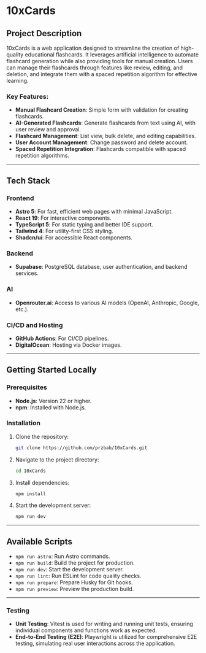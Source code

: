 # 10xCards

## Project Description

10xCards is a web application designed to streamline the creation of high-quality educational flashcards. It leverages artificial intelligence to automate flashcard generation while also providing tools for manual creation. Users can manage their flashcards through features like review, editing, and deletion, and integrate them with a spaced repetition algorithm for effective learning.

### Key Features:

- **Manual Flashcard Creation**: Simple form with validation for creating flashcards.
- **AI-Generated Flashcards**: Generate flashcards from text using AI, with user review and approval.
- **Flashcard Management**: List view, bulk delete, and editing capabilities.
- **User Account Management**: Change password and delete account.
- **Spaced Repetition Integration**: Flashcards compatible with spaced repetition algorithms.

---

## Tech Stack

### Frontend

- **Astro 5**: For fast, efficient web pages with minimal JavaScript.
- **React 19**: For interactive components.
- **TypeScript 5**: For static typing and better IDE support.
- **Tailwind 4**: For utility-first CSS styling.
- **Shadcn/ui**: For accessible React components.

### Backend

- **Supabase**: PostgreSQL database, user authentication, and backend services.

### AI

- **Openrouter.ai**: Access to various AI models (OpenAI, Anthropic, Google, etc.).

### CI/CD and Hosting

- **GitHub Actions**: For CI/CD pipelines.
- **DigitalOcean**: Hosting via Docker images.

---

## Getting Started Locally

### Prerequisites

- **Node.js**: Version 22 or higher.
- **npm**: Installed with Node.js.

### Installation

1. Clone the repository:
    ```bash
    git clone https://github.com/przbab/10xCards.git
    ```
2. Navigate to the project directory:
    ```bash
    cd 10xCards
    ```
3. Install dependencies:
    ```bash
    npm install
    ```
4. Start the development server:
    ```bash
    npm run dev
    ```

---

## Available Scripts

- `npm run astro`: Run Astro commands.
- `npm run build`: Build the project for production.
- `npm run dev`: Start the development server.
- `npm run lint`: Run ESLint for code quality checks.
- `npm run prepare`: Prepare Husky for Git hooks.
- `npm run preview`: Preview the production build.

---

### Testing

- **Unit Testing**: Vitest is used for writing and running unit tests, ensuring individual components and functions work as expected.
- **End-to-End Testing (E2E)**: Playwright is utilized for comprehensive E2E testing, simulating real user interactions across the application.
